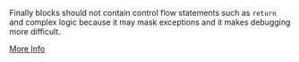 Finally blocks should not contain control flow statements such as `return` and complex logic because it may mask exceptions and it makes debugging more difficult.

[More Info](http://stackoverflow.com/questions/8443743/return-and-try-catch-finally-block-evaluation-in-scala)